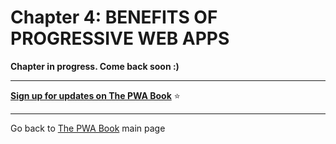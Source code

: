 # Chapter 4: BENEFITS OF PROGRESSIVE WEB APPS 



**Chapter in progress. Come back soon :)**



------


**[Sign up for updates on The PWA Book](https://divante.com/pwabook#form)** ⭐️    


------

 
Go back to [The PWA Book](https://divante.com/pwabook) main page 
